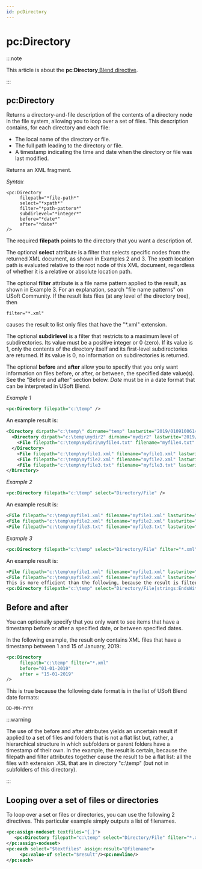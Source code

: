 ```yaml
---
id: pcDirectory
---
```


# pc:Directory




:::note

This article is about the **pc:Directory**[ Blend directive](/docs/Repositories/Blend_directives).

:::

## **pc:Directory**

Returns a directory-and-file description of the contents of a directory node in the file system, allowing you to loop over a set of files. This description contains, for each directory and each file:

- The local name of the directory or file.
- The full path leading to the directory or file.
- A timestamp indicating the time and date when the directory or file was last modified.

Returns an XML fragment.

*Syntax*

```
<pc:Directory
     filepath="*file-path*"
     select="*xpath*"
     filter="*path-pattern*"
     subdirlevel="*integer*"
     before="*date*"
     after="*date*"
/>
```

The required **filepath** points to the directory that you want a description of.

The optional **select** attribute is a filter that selects specific nodes from the returned XML document, as shown in Examples 2 and 3. The *xpath* location path is evaluated relative to the root node of this XML document, regardless of whether it is a relative or absolute location path.

The optional **filter** attribute is a file name pattern applied to the result, as shown in Example 3. For an explanation, search "file name patterns" on USoft Community. If the result lists files (at any level of the directory tree), then

```
filter="*.xml"
```

causes the result to list only files that have the "*.xml" extension.

The optional **subdirlevel** is a filter that restricts to a maximum level of subdirectories. Its value must be a positive integer or 0 (zero). If its value is 1, only the contents of the directory itself and its first-level subdirectories are returned. If its value is 0, no information on subdirectories is returned.

The optional **before** and **after** allow you to specify that you only want information on files before, or after, or between, the specified date value(s). See the "Before and after" section below. *Date* must be in a date format that can be interpreted in USoft Blend.

*Example 1*

```xml
<pc:Directory filepath="c:\temp" />
```

An example result is:

```xml
<Directory dirpath="c:\temp\" dirname="temp" lastwrite="2019/0109100614">
  <Directory dirpath="c:\temp\mydir2" dirname="mydir2" lastwrite="2019/0109100620">
    <File filepath="c:\temp\mydir2\myfile4.txt" filename="myfile4.txt" lastwrite="2019/0109100021" />
  </Directory>
    <File filepath="c:\temp\myfile1.xml" filename="myfile1.xml" lastwrite="2019/0109093257" />
    <File filepath="c:\temp\myfile2.xml" filename="myfile2.xml" lastwrite="2019/0109083456" />
    <File filepath="c:\temp\myfile3.txt" filename="myfile3.txt" lastwrite="2019/0108180520" />
</Directory>
```

*Example 2*

```xml
<pc:Directory filepath="c:\temp" select="Directory/File" />
```

An example result is:

```xml
<File filepath="c:\temp\myfile1.xml" filename="myfile1.xml" lastwrite="2019/0109093257" />
<File filepath="c:\temp\myfile2.xml" filename="myfile2.xml" lastwrite="2019/0109083456" />
<File filepath="c:\temp\myfile3.txt" filename="myfile3.txt" lastwrite="2019/0108180520" />
```

*Example 3*

```xml
<pc:Directory filepath="c:\temp" select="Directory/File" filter="*.xml" />
```

An example result is:

```xml
<File filepath="c:\temp\myfile1.xml" filename="myfile1.xml" lastwrite="2019/0109093257" />
<File filepath="c:\temp\myfile2.xml" filename="myfile2.xml" lastwrite="2019/0109083456" />
This is more efficient than the following, because the result is filtered upfront, as opposed to the whole set being retrieved before it is filtered:
<pc:Directory filepath="c:\temp" select="Directory/File[strings:EndsWith(@filename,'.xml')]" />
```

## Before and after

You can optionally specify that you only want to see items that have a timestamp before or after a specified date, or between specified dates.

In the following example, the result only contains XML files that have a timestamp between 1 and 15 of January, 2019:

```xml
<pc:Directory
     filepath="c:\temp" filter="*.xml"
     before="01-01-2019"
     after = "15-01-2019"
/>
```

This is true because the following date format is in the list of USoft Blend date formats:

```
DD-MM-YYYY
```


:::warning

The use of the before and after attributes yields an uncertain result if applied to a set of files and folders that is not a flat list but, rather, a hierarchical structure in which subfolders or parent folders have a timestamp of their own. In the example, the result is certain, because the filepath and filter attributes together cause the result to be a flat list: all the files with extension .XSL that are in directory "c:\\temp" (but not in subfolders of this directory).

:::

## Looping over a set of files or directories

To loop over a set or files or directories, you can use the following 2 directives. This particular example simply outputs a list of filenames.

```xml
<pc:assign-nodeset textfiles="{.}">
   <pc:Directory filepath="c:\temp" select="Directory/File" filter="*.xml"/>
</pc:assign-nodeset>
<pc:each select="$textfiles" assign:result="@filename">
     <pc:value-of select="$result"/><pc:newline/>
</pc:each>
```

 